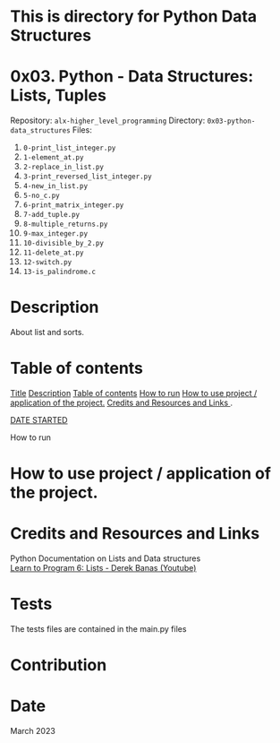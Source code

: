 # This is directory for Python Data Structures
<h1 class="gap" id="title">0x03. Python - Data Structures: Lists, Tuples</h1>
Repository: <code>alx-higher_level_programming</code>
Directory: <code>0x03-python-data_structures</code>
Files:<ol>
<li><code>0-print_list_integer.py</code></li>
<li><code>1-element_at.py</code></li>
<li><code>2-replace_in_list.py</code></li>
<li><code>3-print_reversed_list_integer.py</code></li>
<li><code>4-new_in_list.py</code></li>
<li><code>5-no_c.py</code></li>
<li><code>6-print_matrix_integer.py</code></li>
<li><code>7-add_tuple.py</code></li>
<li><code>8-multiple_returns.py</code></li>
<li><code>9-max_integer.py</code></li>
<li><code>10-divisible_by_2.py</code></li>
<li><code>11-delete_at.py</code></li>
<li><code>12-switch.py</code></li>
<li><code>13-is_palindrome.c</code></li>
</ol>
<h1> Description </h1>
About list and sorts.
<h1> Table of contents </h1>
<a href="#title">Title</a>
<a href="#desc">Description</a>
<a href="#toc">Table of contents</a>
<a href="#run">How to run</a>
<a href="#use">How to use project / application of the project.</a>
<a href="#cred">Credits and Resources and Links </a>.
<a href="#cont"><Contribution</a>
<p><a href="#date"> DATE STARTED </a></p

<h1> How to run </h1>
<h1> How to use project / application of the project. </h1>
<h1> Credits and Resources and Links </h1>
<div>Python Documentation on Lists and Data structures</div>
<div><a href="https://www.youtube.com/watch?v=A1HUzrvS-Pw&list=PPSV">Learn to Program 6: Lists - Derek Banas (Youtube)</a></div>
<h1> Tests </h1>
The tests files are contained in the main.py files 
<h1> Contribution </h1>
<h1> Date </h1>
March 2023
